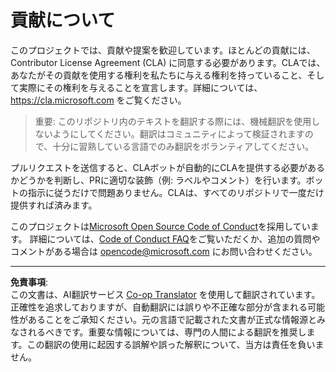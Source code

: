 <!--
CO_OP_TRANSLATOR_METADATA:
{
  "original_hash": "977ec5266dfd78ad1ce2bd8d46fccbda",
  "translation_date": "2025-09-03T22:11:43+00:00",
  "source_file": "CONTRIBUTING.md",
  "language_code": "ja"
}
-->
# 貢献について

このプロジェクトでは、貢献や提案を歓迎しています。ほとんどの貢献には、Contributor License Agreement (CLA) に同意する必要があります。CLAでは、あなたがその貢献を使用する権利を私たちに与える権利を持っていること、そして実際にその権利を与えることを宣言します。詳細については、https://cla.microsoft.com をご覧ください。

> 重要: このリポジトリ内のテキストを翻訳する際には、機械翻訳を使用しないようにしてください。翻訳はコミュニティによって検証されますので、十分に習熟している言語でのみ翻訳をボランティアしてください。

プルリクエストを送信すると、CLAボットが自動的にCLAを提供する必要があるかどうかを判断し、PRに適切な装飾（例: ラベルやコメント）を行います。ボットの指示に従うだけで問題ありません。CLAは、すべてのリポジトリで一度だけ提供すれば済みます。

このプロジェクトは[Microsoft Open Source Code of Conduct](https://opensource.microsoft.com/codeofconduct/)を採用しています。
詳細については、[Code of Conduct FAQ](https://opensource.microsoft.com/codeofconduct/faq/)をご覧いただくか、追加の質問やコメントがある場合は [opencode@microsoft.com](mailto:opencode@microsoft.com) にお問い合わせください。

---

**免責事項**:  
この文書は、AI翻訳サービス [Co-op Translator](https://github.com/Azure/co-op-translator) を使用して翻訳されています。正確性を追求しておりますが、自動翻訳には誤りや不正確な部分が含まれる可能性があることをご承知ください。元の言語で記載された文書が正式な情報源とみなされるべきです。重要な情報については、専門の人間による翻訳を推奨します。この翻訳の使用に起因する誤解や誤った解釈について、当方は責任を負いません。